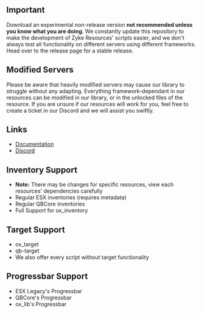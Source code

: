## Important
Download an experimental non-release version **not recommended unless you know what you are doing**. We constantly update this repository to make the development of Zyke Resources' scripts easier, and we don't always test all functionality on different servers using different frameworks. Head over to the release page for a stable release.

## Modified Servers
Please be aware that heavily modified servers may cause our library to struggle without any adapting. Everything framework-dependant in our resources can be modified in our library, or in the unlocked files of the resource. If you are unsure if our resources will work for you, feel free to create a ticket in our Discord and we will assist you swiftly.

## Links
-   [Documentation](https://docs.zykeresources.com/free-resources/zyke-lib)
-   [Discord](https://discord.zykeresources.com/)

## Inventory Support
- **Note:** There may be changes for specific resources, view each resources' dependencies carefully
- Regular ESX inventories (requires metadata)
- Regular QBCore inventories
- Full Support for ox_inventory

## Target Support
- ox_target
- qb-target
- We also offer every script without target functionality

## Progressbar Support
- ESX Legacy's Progressbar
- QBCore's Progressbar
- ox_lib's Progressbar
